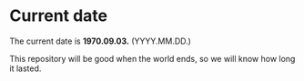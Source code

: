 # Current date

The current date is **1970.09.03.** (YYYY.MM.DD.)

This repository will be good when the world ends, so we will know how long it lasted.